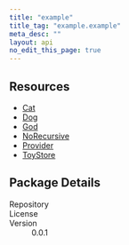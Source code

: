 ```yaml
---
title: "example"
title_tag: "example.example"
meta_desc: ""
layout: api
no_edit_this_page: true
---
```


<!-- WARNING: this file was generated by test. -->
<!-- Do not edit by hand unless you're certain you know what you are doing! -->



<h2 id="resources">Resources</h2>
<ul class="api">
    <li><a href="cat" title="Cat"><span class="symbol resource"></span>Cat</a></li>
    <li><a href="dog" title="Dog"><span class="symbol resource"></span>Dog</a></li>
    <li><a href="god" title="God"><span class="symbol resource"></span>God</a></li>
    <li><a href="norecursive" title="NoRecursive"><span class="symbol resource"></span>NoRecursive</a></li>
    <li><a href="provider" title="Provider"><span class="symbol resource"></span>Provider</a></li>
    <li><a href="toystore" title="ToyStore"><span class="symbol resource"></span>ToyStore</a></li>
</ul>

<h2 id="package-details">Package Details</h2>
<dl class="package-details">
	<dt>Repository</dt>
	<dd><a href=""></a></dd>
	<dt>License</dt>
	<dd></dd>
	<dt>Version</dt>
	<dd>0.0.1</dd>
</dl>

